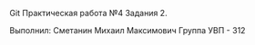  Git
   Практическая работа №4
   Задания 2.


Выполнил:
    Сметанин Михаил Максимович
    Группа УВП - 312
